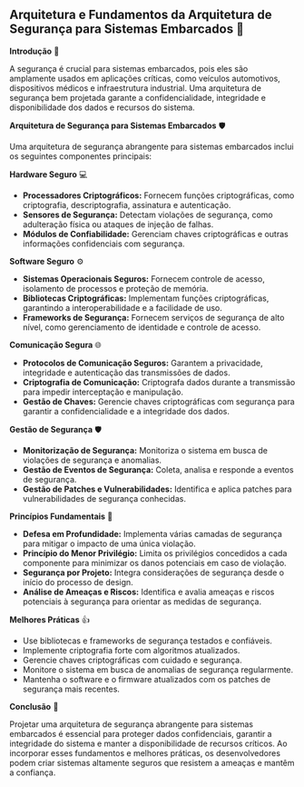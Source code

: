 ## **Arquitetura e Fundamentos da Arquitetura de Segurança para Sistemas Embarcados** 🔐

**Introdução** 🔑

A segurança é crucial para sistemas embarcados, pois eles são amplamente usados em aplicações críticas, como veículos automotivos, dispositivos médicos e infraestrutura industrial. Uma arquitetura de segurança bem projetada garante a confidencialidade, integridade e disponibilidade dos dados e recursos do sistema.

**Arquitetura de Segurança para Sistemas Embarcados** 🛡️

Uma arquitetura de segurança abrangente para sistemas embarcados inclui os seguintes componentes principais:

**Hardware Seguro** 💻

* **Processadores Criptográficos:** Fornecem funções criptográficas, como criptografia, descriptografia, assinatura e autenticação.
* **Sensores de Segurança:** Detectam violações de segurança, como adulteração física ou ataques de injeção de falhas.
* **Módulos de Confiabilidade:** Gerenciam chaves criptográficas e outras informações confidenciais com segurança.

**Software Seguro** ⚙️

* **Sistemas Operacionais Seguros:** Fornecem controle de acesso, isolamento de processos e proteção de memória.
* **Bibliotecas Criptográficas:** Implementam funções criptográficas, garantindo a interoperabilidade e a facilidade de uso.
* **Frameworks de Segurança:** Fornecem serviços de segurança de alto nível, como gerenciamento de identidade e controle de acesso.

**Comunicação Segura** 🌐

* **Protocolos de Comunicação Seguros:** Garantem a privacidade, integridade e autenticação das transmissões de dados.
* **Criptografia de Comunicação:** Criptografa dados durante a transmissão para impedir interceptação e manipulação.
* **Gestão de Chaves:** Gerencie chaves criptográficas com segurança para garantir a confidencialidade e a integridade dos dados.

**Gestão de Segurança** 🛡️

* **Monitorização de Segurança:** Monitoriza o sistema em busca de violações de segurança e anomalias.
* **Gestão de Eventos de Segurança:** Coleta, analisa e responde a eventos de segurança.
* **Gestão de Patches e Vulnerabilidades:** Identifica e aplica patches para vulnerabilidades de segurança conhecidas.

**Princípios Fundamentais** 🔑

* **Defesa em Profundidade:** Implementa várias camadas de segurança para mitigar o impacto de uma única violação.
* **Princípio do Menor Privilégio:** Limita os privilégios concedidos a cada componente para minimizar os danos potenciais em caso de violação.
* **Segurança por Projeto:** Integra considerações de segurança desde o início do processo de design.
* **Análise de Ameaças e Riscos:** Identifica e avalia ameaças e riscos potenciais à segurança para orientar as medidas de segurança.

**Melhores Práticas** 👍

* Use bibliotecas e frameworks de segurança testados e confiáveis.
* Implemente criptografia forte com algoritmos atualizados.
* Gerencie chaves criptográficas com cuidado e segurança.
* Monitore o sistema em busca de anomalias de segurança regularmente.
* Mantenha o software e o firmware atualizados com os patches de segurança mais recentes.

**Conclusão** 🔑

Projetar uma arquitetura de segurança abrangente para sistemas embarcados é essencial para proteger dados confidenciais, garantir a integridade do sistema e manter a disponibilidade de recursos críticos. Ao incorporar esses fundamentos e melhores práticas, os desenvolvedores podem criar sistemas altamente seguros que resistem a ameaças e mantêm a confiança.